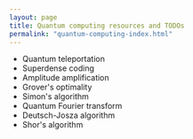 ```yaml
---
layout: page
title: Quantum computing resources and TODOs
permalink: "quantum-computing-index.html"
---
```


* Quantum teleportation
* Superdense coding
* Amplitude amplification
* Grover's optimality
* Simon's algorithm
* Quantum Fourier transform
* Deutsch-Josza algorithm
* Shor's algorithm
